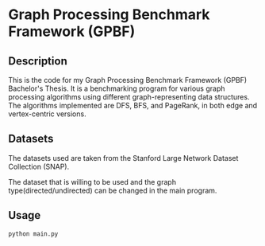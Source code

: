 # Graph Processing Benchmark Framework (GPBF)

## Description
This is the code for my Graph Processing Benchmark Framework (GPBF) Bachelor's Thesis. It is a benchmarking program for various graph processing algorithms using different graph-representing data structures. The algorithms implemented are DFS, BFS, and PageRank, in both edge and vertex-centric versions.

## Datasets
The datasets used are taken from the Stanford Large Network Dataset Collection (SNAP).

The dataset that is willing to be used and the graph type(directed/undirected) can be changed in the main program.

## Usage 
```python
python main.py


